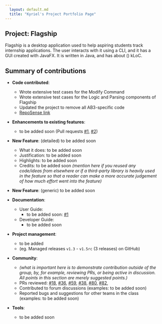 ```yaml
---
  layout: default.md
  title: "Kyriel's Project Portfolio Page"
---
```


## Project: Flagship

Flagship is a desktop application used to help aspiring students track internship applications. The user interacts with it using a CLI, and it has a GUI created with JavaFX. It is written in Java, and has about () kLoC.

## Summary of contributions

* **Code contributed**: 
    * Wrote extensive test cases for the Modify Command
    * Wrote extensive test cases for the Logic and Parsing components of Flagship
    * Updated the project to remove all AB3-specific code
    * [RepoSense link](https://nus-cs2103-ay2324s1.github.io/tp-dashboard/?search=&sort=groupTitle&sortWithin=title&timeframe=commit&mergegroup=&groupSelect=groupByRepos&breakdown=true&checkedFileTypes=docs~functional-code~test-code&since=2023-09-22&tabOpen=true&tabType=authorship&tabAuthor=s-kybound&tabRepo=AY2324S1-CS2103T-W17-1%2Ftp%5Bmaster%5D&authorshipIsMergeGroup=false&authorshipFileTypes=docs&authorshipIsBinaryFileTypeChecked=false&authorshipIsIgnoredFilesChecked=false)

* **Enhancements to existing features**:
    * to be added soon (Pull requests [\#1](), [\#2]())

* **New Feature**: (detailed) to be added soon
    * What it does: to be added soon
    * Justification: to be added soon
    * Highlights: to be added soon
    * Credits: to be added soon *(mention here if you reused any code/ideas from elsewhere or if a third-party library is heavily used in the feature so that a reader can make a more accurate judgement of how much effort went into the feature)*

* **New Feature**: (generic) to be added soon

* **Documentation**:
    * User Guide:
        * to be added soon: [\#1]()
    * Developer Guide:
        * to be added soon

* **Project management**:
    * to be added
    * (eg. Managed releases `v1.3` - `v1.5rc` (3 releases) on GitHub)

* **Community**:
    * *(what is important here is to demonstrate contribution outside of the group, by, for example, reviewing PRs, or being active in discussion. All points in this section are merely suggested points.)*
    * PRs reviewed: [\#18](https://github.com/AY2324S1-CS2103T-W17-1/tp/pull/18), [\#36](https://github.com/AY2324S1-CS2103T-W17-1/tp/pull/36), [\#59](https://github.com/AY2324S1-CS2103T-W17-1/tp/pull/59), [\#38](https://github.com/AY2324S1-CS2103T-W17-1/tp/pull/38), [\#80](https://github.com/AY2324S1-CS2103T-W17-1/tp/pull/80), [\#82](https://github.com/AY2324S1-CS2103T-W17-1/tp/pull/82),
    * Contributed to forum discussions (examples: to be added soon)
    * Reported bugs and suggestions for other teams in the class (examples: to be added soon)

* **Tools**:
    * to be added soon
